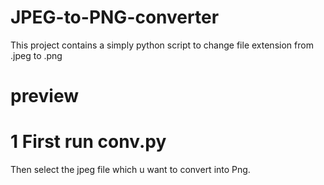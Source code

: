 # JPEG-to-PNG-converter
This project contains a simply python script to change file extension from .jpeg to .png

# preview
# 1 First run conv.py
Then select the jpeg file which u want to convert into Png.
